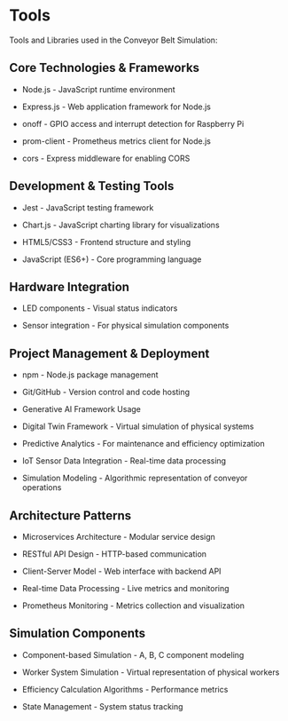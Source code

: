 # Tools 

Tools and Libraries used in the Conveyor Belt Simulation:


## Core Technologies & Frameworks

- Node.js - JavaScript runtime environment

- Express.js - Web application framework for Node.js

- onoff - GPIO access and interrupt detection for Raspberry Pi

- prom-client - Prometheus metrics client for Node.js

- cors - Express middleware for enabling CORS

## Development & Testing Tools

- Jest - JavaScript testing framework

- Chart.js - JavaScript charting library for visualizations

- HTML5/CSS3 - Frontend structure and styling

- JavaScript (ES6+) - Core programming language

## Hardware Integration

- LED components - Visual status indicators

- Sensor integration - For physical simulation components

## Project Management & Deployment

- npm - Node.js package management

- Git/GitHub - Version control and code hosting


- Generative AI Framework Usage

- Digital Twin Framework - Virtual simulation of physical systems

- Predictive Analytics - For maintenance and efficiency optimization

- IoT Sensor Data Integration - Real-time data processing

- Simulation Modeling - Algorithmic representation of conveyor operations

## Architecture Patterns

- Microservices Architecture - Modular service design

- RESTful API Design - HTTP-based communication

- Client-Server Model - Web interface with backend API

- Real-time Data Processing - Live metrics and monitoring

- Prometheus Monitoring - Metrics collection and visualization

## Simulation Components

- Component-based Simulation - A, B, C component modeling

- Worker System Simulation - Virtual representation of physical workers

- Efficiency Calculation Algorithms - Performance metrics

- State Management - System status tracking
